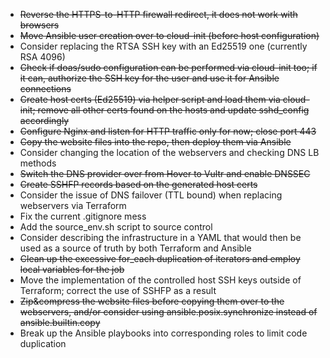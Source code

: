 - ~~Reverse the HTTPS-to-HTTP firewall redirect, it does not work with browsers~~
- ~~Move Ansible user creation over to cloud-init (before host configuration)~~
- Consider replacing the RTSA SSH key with an Ed25519 one (currently RSA 4096)
- ~~Check if doas/sudo configuration can be performed via cloud-init too; if it
can, authorize the SSH key for the user and use it for Ansible connections~~
- ~~Create host certs (Ed25519) via helper script and load them via cloud-init;
remove all other certs found on the hosts and update sshd\_config accordingly~~
- ~~Configure Nginx and listen for HTTP traffic only for now; close port 443~~
- ~~Copy the website files into the repo, then deploy them via Ansible~~
- Consider changing the location of the webservers and checking DNS LB methods
- ~~Switch the DNS provider over from Hover to Vultr and enable DNSSEC~~
- ~~Create SSHFP records based on the generated host certs~~
- Consider the issue of DNS failover (TTL bound) when replacing webservers via
Terraform
- Fix the current .gitignore mess
- Add the source\_env.sh script to source control
- Consider describing the infrastructure in a YAML that would then be used as
a source of truth by both Terraform and Ansible
- ~~Clean up the excessive for\_each duplication of iterators and employ local
variables for the job~~
- Move the implementation of the controlled host SSH keys outside of Terraform; correct the use of SSHFP as a result
- ~~Zip&compress the website files before copying them over to the webservers,
and/or consider using ansible.posix.synchronize instead of ansible.builtin.copy~~
- Break up the Ansible playbooks into corresponding roles to limit code duplication
